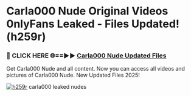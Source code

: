 # Carla000 Nude Original Videos 0nlyFans Leaked - Files Updated! (h259r)

<h3>🔴 CLICK HERE 🌐==►► <a href="https://tinyurl.com/5h6xmrr3" rel="nofollow">Carla000 Nude Updated Files</a></h3>

Get Carla000 Nude and all content. Now you can access all videos and pictures of Carla000 Nude. New Updated Files 2025!

[![h259r](https://i.imgur.com/KVD873Z.gif)](https://tinyurl.com/5h6xmrr3)
carla000 leaked nudes